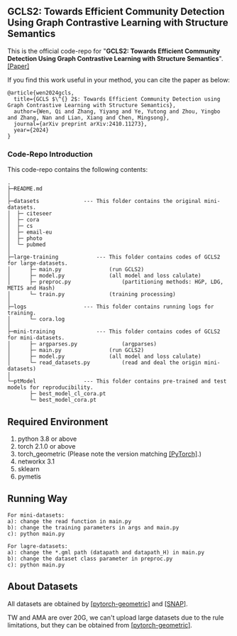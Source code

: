 ## GCLS2: Towards Efficient Community Detection Using Graph Contrastive Learning with Structure Semantics

This is the official code-repo for "**GCLS2: Towards Efficient Community Detection Using Graph Contrastive Learning with Structure Semantics**". [[Paper]](https://arxiv.org/abs/2410.11273)

If you find this work useful in your method, you can cite the paper as below:

```
@article{wen2024gcls,
  title={GCLS $\^{} 2$: Towards Efficient Community Detection using Graph Contrastive Learning with Structure Semantics},
  author={Wen, Qi and Zhang, Yiyang and Ye, Yutong and Zhou, Yingbo and Zhang, Nan and Lian, Xiang and Chen, Mingsong},
  journal={arXiv preprint arXiv:2410.11273},
  year={2024}
}
```

### Code-Repo Introduction

This code-repo contains the following contents:

```
.
├─README.md
│
├─datasets				--- This folder contains the original mini-datasets. 
│  ├─ citeseer
│  ├─ cora
│  ├─ cs
│  ├─ email-eu
│  ├─ photo
│  └─ pubmed
│
├─large-training			--- This folder contains codes of GCLS2 for large-datasets.		
│      ├─ main.py				(run GCLS2)
│      ├─ model.py				(all model and loss calulate)
│      ├─ preproc.py				(partitioning methods: HGP, LDG, METIS and Hash)
│      └─ train.py				(training processing)
│
├─logs					--- This folder contains running logs for training.			
│      └─ cora.log
│
├─mini-training				--- This folder contains codes of GCLS2 for mini-datasets.	
│      ├─ argparses.py				(argparses)
│      ├─ main.py				(run GCLS2)
│      ├─ model.py				(all model and loss calulate)
│      └─ read_datasets.py			(read and deal the origin mini-datasets)
│
└─ptModel				--- This folder contains pre-trained and test models for reproducibility.	
       ├─ best_model_cl_cora.pt
       └─ best_model_cora.pt

```

## Required Environment

1. python 3.8 or above
2. torch 2.1.0 or above
3. torch_geometric (Please note the version matching [[PyTorch]](https://pytorch.org/get-started/previous-versions/).)
4. networkx 3.1
5. sklearn
6. pymetis

## Running Way

```
For mini-datasets:
a): change the read function in main.py
b): change the training parameters in args and main.py
c): python main.py

For lagre-datasets:
a): change the *.gml path (datapath and datapath_H) in main.py
b): change the dataset class parameter in preproc.py
c): python main.py
```

## About Datasets

All datasets are obtained by [[pytorch-geometric]](https://pytorch-geometric.readthedocs.io/en/latest/cheatsheet/data_cheatsheet.html) and [[SNAP]](https://snap.stanford.edu/data/#socnets). 

TW and AMA are over 20G, we can't upload large datasets due to the rule limitations, but they can be obtained from [[pytorch-geometric]](https://pytorch-geometric.readthedocs.io/en/latest/cheatsheet/data_cheatsheet.html).



#### 